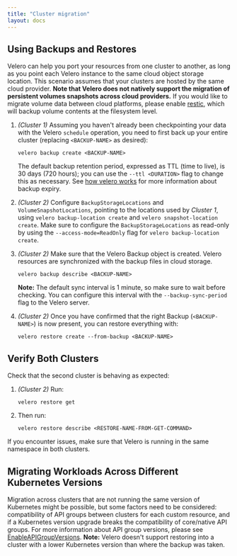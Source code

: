 ```yaml
---
title: "Cluster migration"
layout: docs
---
```


## Using Backups and Restores

Velero can help you port your resources from one cluster to another, as long as you point each Velero instance to the same cloud object storage location. This scenario assumes that your clusters are hosted by the same cloud provider. **Note that Velero does not natively  support the migration of persistent volumes snapshots across cloud providers.** If you would like to migrate volume data between cloud platforms, please enable [restic][2], which will backup volume contents at the filesystem level.

1.  *(Cluster 1)* Assuming you haven't already been checkpointing your data with the Velero `schedule` operation, you need to first back up your entire cluster (replacing `<BACKUP-NAME>` as desired):

    ```
    velero backup create <BACKUP-NAME>
    ```

    The default backup retention period, expressed as TTL (time to live), is 30 days (720 hours); you can use the `--ttl <DURATION>` flag to change this as necessary. See [how velero works][1] for more information about backup expiry.

1.  *(Cluster 2)* Configure `BackupStorageLocations` and `VolumeSnapshotLocations`, pointing to the locations used by *Cluster 1*, using `velero backup-location create` and `velero snapshot-location create`. Make sure to configure the `BackupStorageLocations` as read-only
    by using the `--access-mode=ReadOnly` flag for `velero backup-location create`.

1.  *(Cluster 2)* Make sure that the Velero Backup object is created. Velero resources are synchronized with the backup files in cloud storage.

    ```
    velero backup describe <BACKUP-NAME>
    ```

    **Note:** The default sync interval is 1 minute, so make sure to wait before checking. You can configure this interval with the `--backup-sync-period` flag to the Velero server.

1.  *(Cluster 2)* Once you have confirmed that the right Backup (`<BACKUP-NAME>`) is now present, you can restore everything with:

    ```
    velero restore create --from-backup <BACKUP-NAME>
    ```

## Verify Both Clusters

Check that the second cluster is behaving as expected:

1.  *(Cluster 2)* Run:

    ```
    velero restore get
    ```

1.  Then run:

    ```
    velero restore describe <RESTORE-NAME-FROM-GET-COMMAND>
    ```

If you encounter issues, make sure that Velero is running in the same namespace in both clusters.

## Migrating Workloads Across Different Kubernetes Versions

Migration across clusters that are not running the same version of Kubernetes might be possible, but some factors need to be considered: compatibility of API groups between clusters for each custom resource, and if a Kubernetes version upgrade breaks the compatibility of core/native API groups. For more information about API group versions, please see [EnableAPIGroupVersions](enable-api-group-versions-feature.md).
**Note:** Velero doesn't support restoring into a cluster with a lower Kubernetes version than where the backup was taken.

[1]: how-velero-works.md#set-a-backup-to-expire
[2]: restic.md
